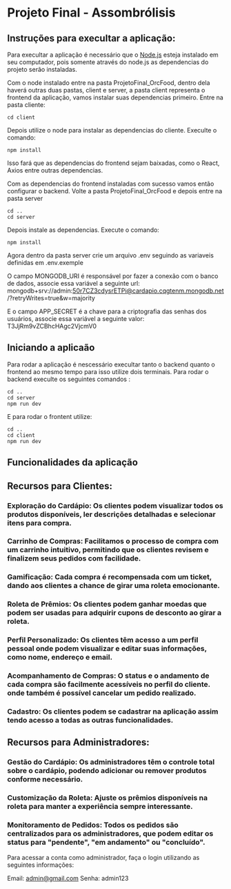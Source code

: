 # Projeto Final - Assombrólisis

## Instruções para execultar a aplicação:
Para execultar a aplicação é necessário que o [Node.js](https://nodejs.org/en) esteja instalado em seu computador, pois somente através do node.js as dependencias do projeto serão instaladas.

Com o node instalado entre na pasta ProjetoFinal_OrcFood, dentro dela haverá outras duas pastas, client e server, a pasta client representa o frontend da aplicação, vamos instalar suas dependencias primeiro. Entre na pasta cliente:
~~~~
cd client
~~~~
Depois utilize o node para instalar as dependencias do cliente. Execulte o comando:
~~~~
npm install
~~~~
Isso fará que as dependencias do frontend sejam baixadas, como o React, Axios entre outras dependencias.

Com as dependencias do frontend instaladas com sucesso vamos então configurar o backend.
Volte a pasta ProjetoFinal_OrcFood e depois entre na pasta server
~~~~
cd ..
cd server
~~~~
Depois instale as dependencias. Execute o comando:
~~~~
npm install
~~~~
Agora dentro da pasta server crie um arquivo .env seguindo as variaveis definidas em .env.exemple
 
O campo MONGODB_URI é responsável por fazer a conexão com o banco de dados, associe essa variável a seguinte url:
mongodb+srv://admin:50r7CZ3cdysrETPi@cardapio.cqgtenm.mongodb.net/?retryWrites=true&w=majority

E o campo APP_SECRET é a chave para a criptografia das senhas dos usuários, associe essa variável a seguinte valor:
T3JjRm9vZCBhcHAgc2VjcmV0

## Iniciando a aplicaão
Para rodar a aplicação é nescessário execultar tanto o backend quanto o frontend ao mesmo tempo para isso utilize dois terminais.
Para rodar o backend execulte os seguintes comandos :
~~~~
cd ..
cd server
npm run dev
~~~~

E para rodar o frontent utilize:
~~~~
cd ..
cd client
npm run dev
~~~~

## Funcionalidades da aplicação

## Recursos para Clientes:

### Exploração do Cardápio: Os clientes podem visualizar todos os produtos disponíveis, ler descrições detalhadas e selecionar itens para compra.

### Carrinho de Compras: Facilitamos o processo de compra com um carrinho intuitivo, permitindo que os clientes revisem e finalizem seus pedidos com facilidade.

### Gamificação: Cada compra é recompensada com um ticket, dando aos clientes a chance de girar uma roleta emocionante.

### Roleta de Prêmios: Os clientes podem ganhar moedas que podem ser usadas para adquirir cupons de desconto ao girar a roleta.

### Perfil Personalizado: Os clientes têm acesso a um perfil pessoal onde podem visualizar e editar suas informações, como nome, endereço e email.

### Acompanhamento de Compras: O status e o andamento de cada compra são facilmente acessíveis no perfil do cliente. onde também é possível cancelar um pedido realizado.

### Cadastro: Os clientes podem se cadastrar na aplicação assim tendo acesso a todas as outras funcionalidades.


## Recursos para Administradores:

### Gestão do Cardápio: Os administradores têm o controle total sobre o cardápio, podendo adicionar ou remover produtos conforme necessário.

### Customização da Roleta: Ajuste os prêmios disponíveis na roleta para manter a experiência sempre interessante.

### Monitoramento de Pedidos: Todos os pedidos são centralizados para os administradores, que podem editar os status para "pendente", "em andamento" ou "concluído".

Para acessar a conta como administrador, faça o login utilizando as seguintes informações:

Email: admin@gmail.com
Senha: admin123







